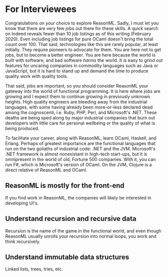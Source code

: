 # For Interviewees
Congratulations on your choice to explore ReasonML. Sadly, I must let you know that there are very few jobs out there for these skills. A quick search on Indeed reveals fewer than 10 job listings as of this writing (February 2020). Even including job listings for pure OCaml doesn't bring the total count over 100. That said, technologies like this are rarely popular, at least initially. They require pioneers to advocate for them. You are here not to get jobs, but to become a better engineer. You are here because the world is built with software, and bad software _harms_ the world. It is easy to grind out features for uncaring companies in commodity languages such as Java or JavaScript, but it is hard to stand up and demand the time to produce quality work with quality tools.

That said, jobs are important, so you should consider ReasonML your gateway into the world of functional programming. It is here where jobs are growing and I expect them to continue growing in previously unknown heights. High quality engineers are bleeding away from the industrial languages, with some having already been more-or-less declared dead among the cognoscenti, i.e. Ruby, PHP, Perl, and Microsoft's .NET. These deaths are being sped along by major industrial companies that burn out developers with little care for personal wellbeing or the quality of what is being produced.

To facilitate your career, along with ReasonML, learn OCaml, Haskell, and Erlang. Perhaps of greatest importance are the functional languages that run on the two goliaths of industrial code: .NET and the JVM. Microsoft's .NET framework is almost nonexistant in high-tech start-ups, but it is omnipresent in the world of old, Fortune 500 companies. With it, you can run F#, which is Microsoft's version of OCaml. On the JVM, Clojure is a direct relative of ReasonML and OCaml.

## ReasonML is mostly for the front-end
If you find work in ReasonML, the companies will likely be interested in developing UI's.

## Understand recursion and recursive data
Recursion is the name of the game in the functional world, and even though ReasonML usually unrolls your recursion into normal loops, you work and think recursively.

## Understand immutable data structures
Linked lists, trees, tries, etc.